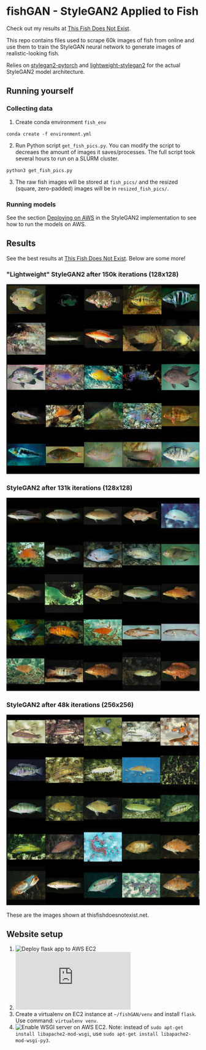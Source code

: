 # fishGAN - StyleGAN2 Applied to Fish

Check out my results at [This Fish Does Not Exist](http://thisfishdoesnotexist.net). 

This repo contains files used to scrape 60k images of fish from online and use them to train the StyleGAN neural network to generate images of realistic-looking fish. 

Relies on [stylegan2-pytorch](https://github.com/lucidrains/stylegan2-pytorch) and [lightweight-stylegan2](https://github.com/lucidrains/lightweight-gan) for the actual StyleGAN2 model architecture. 

## Running yourself

### Collecting data

1. Create conda environment `fish_env`
```
conda create -f environment.yml
```
2. Run Python script `get_fish_pics.py`. You can modify the script to decreaes the amount of images it saves/processes. The full script took several hours to run on a SLURM cluster. 
```
python3 get_fish_pics.py
```
3. The raw fish images will be stored at `fish_pics/` and the resized (square, zero-padded) images will be in `resized_fish_pics/`. 


### Running models

See the section [Deploying on AWS](https://github.com/lucidrains/stylegan2-pytorch#deployment-on-aws) in the StyleGAN2 implementation to see how to run the models on AWS. 

## Results

See the best results at [This Fish Does Not Exist](http://thisfishdoesnotexist.com). Below are some more!

### "Lightweight" StyleGAN2 after 150k iterations (128x128)

![Lightweight 128x128](https://github.com/callanhoskins/fishGAN/blob/main/results/55_lightweight_128.png)

### StyleGAN2 after 131k iterations (128x128)

![StyleGAN2 128x128](https://github.com/callanhoskins/fishGAN/blob/main/results/55_stylegan2_128.png)

### StyleGAN2 after 48k iterations (256x256)

![StyleGAN2 256x256](https://github.com/callanhoskins/fishGAN/blob/main/results/55_stylegan2_256.png)

These are the images shown at thisfishdoesnotexist.net. 

## Website setup

1. ![Deploy flask app to AWS EC2](https://www.twilio.com/blog/deploy-flask-python-app-aws)
2. ![Set up a hosted zone for the domain name and create a record pointing to EC2 IPv4](https://docs.aws.amazon.com/Route53/latest/DeveloperGuide/routing-to-ec2-instance.html)
3. Create a virtualenv on EC2 instance at `~/fishGAN/venv` and install `flask`. Use command: `virtualenv venv`. 
4. ![Enable WSGI server on AWS EC2](https://medium.com/innovation-incubator/deploy-a-flask-app-on-aws-ec2-d1d774c275a2). Note: instead of `sudo apt-get install libapache2-mod-wsgi`, use `sudo apt-get install libapache2-mod-wsgi-py3`. 
